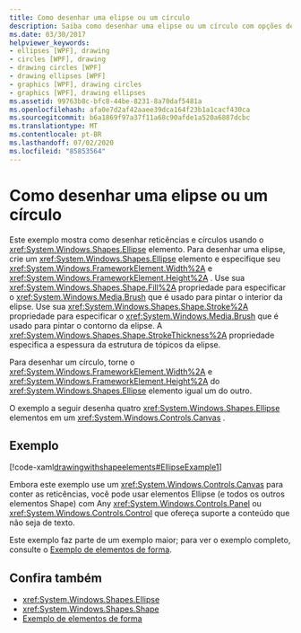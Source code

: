 ```yaml
---
title: Como desenhar uma elipse ou um círculo
description: Saiba como desenhar uma elipse ou um círculo com opções de espessura da estrutura de tópicos e cor interior no Windows Presentation Foundation (WPF).
ms.date: 03/30/2017
helpviewer_keywords:
- ellipses [WPF], drawing
- circles [WPF], drawing
- drawing circles [WPF]
- drawing ellipses [WPF]
- graphics [WPF], drawing circles
- graphics [WPF], drawing ellipses
ms.assetid: 99763b8c-bfc8-44be-8231-8a70daf5481a
ms.openlocfilehash: afa0e7d2af42aaee39dca164f23b1a1cacf430ca
ms.sourcegitcommit: b6a1869f97a37f11a68c90afde1a520a6887dcbc
ms.translationtype: MT
ms.contentlocale: pt-BR
ms.lasthandoff: 07/02/2020
ms.locfileid: "85853564"
---
```

# <a name="how-to-draw-an-ellipse-or-a-circle"></a>Como desenhar uma elipse ou um círculo
Este exemplo mostra como desenhar reticências e círculos usando o <xref:System.Windows.Shapes.Ellipse> elemento. Para desenhar uma elipse, crie um <xref:System.Windows.Shapes.Ellipse> elemento e especifique seu <xref:System.Windows.FrameworkElement.Width%2A> e <xref:System.Windows.FrameworkElement.Height%2A> . Use sua <xref:System.Windows.Shapes.Shape.Fill%2A> propriedade para especificar o <xref:System.Windows.Media.Brush> que é usado para pintar o interior da elipse. Use sua <xref:System.Windows.Shapes.Shape.Stroke%2A> propriedade para especificar o <xref:System.Windows.Media.Brush> que é usado para pintar o contorno da elipse. A <xref:System.Windows.Shapes.Shape.StrokeThickness%2A> propriedade especifica a espessura da estrutura de tópicos da elipse.  
  
 Para desenhar um círculo, torne o <xref:System.Windows.FrameworkElement.Width%2A> e <xref:System.Windows.FrameworkElement.Height%2A> do <xref:System.Windows.Shapes.Ellipse> elemento igual um do outro.  
  
 O exemplo a seguir desenha quatro <xref:System.Windows.Shapes.Ellipse> elementos em um <xref:System.Windows.Controls.Canvas> .  
  
## <a name="example"></a>Exemplo  
 [!code-xaml[drawingwithshapeelements#EllipseExample1](~/samples/snippets/csharp/VS_Snippets_Wpf/DrawingWithShapeElements/CS/ellipseexample.xaml#ellipseexample1)]  
  
 Embora este exemplo use um <xref:System.Windows.Controls.Canvas> para conter as reticências, você pode usar elementos Ellipse (e todos os outros elementos Shape) com Any <xref:System.Windows.Controls.Panel> ou <xref:System.Windows.Controls.Control> que ofereça suporte a conteúdo que não seja de texto.  
  
 Este exemplo faz parte de um exemplo maior; para ver o exemplo completo, consulte o [Exemplo de elementos de forma](https://github.com/Microsoft/WPF-Samples/tree/master/Graphics/ShapeElements).  
  
## <a name="see-also"></a>Confira também

- <xref:System.Windows.Shapes.Ellipse>
- <xref:System.Windows.Shapes.Shape>
- [Exemplo de elementos de forma](https://github.com/Microsoft/WPF-Samples/tree/master/Graphics/ShapeElements)
